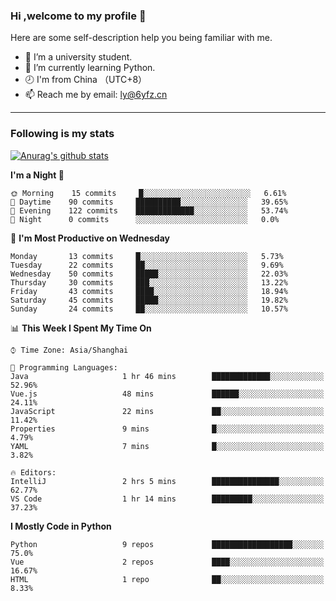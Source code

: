 ### Hi ,welcome to my profile 👋
Here are some self-description help you being familiar with me.
<!--
**liuyunfz/liuyunfz** is a ✨ _special_ ✨ repository because its `README.md` (this file) appears on your GitHub profile.
- 👯 I’m looking to collaborate on ...
- 🤔 I’m looking for help with ...
Here are some ideas to get you started:
-->
- 🏫 I’m a university student.
- 💪 I’m currently learning Python.
- 🕗 I'm from China （UTC+8）
- 📫 Reach me by email: [ly@6yfz.cn](mailto:ly@6yfz.cn)
  
---
### Following is my stats
  
[![Anurag's github stats](https://github-readme-stats.vercel.app/api?username=liuyunfz)](https://github.com/anuraghazra/github-readme-stats)
  
<!--START_SECTION:waka-->
**I'm a Night 🦉** 

```text
🌞 Morning    15 commits     █░░░░░░░░░░░░░░░░░░░░░░░░   6.61% 
🌆 Daytime    90 commits     ██████████░░░░░░░░░░░░░░░   39.65% 
🌃 Evening    122 commits    █████████████░░░░░░░░░░░░   53.74% 
🌙 Night      0 commits      ░░░░░░░░░░░░░░░░░░░░░░░░░   0.0%

```
📅 **I'm Most Productive on Wednesday** 

```text
Monday       13 commits     █░░░░░░░░░░░░░░░░░░░░░░░░   5.73% 
Tuesday      22 commits     ██░░░░░░░░░░░░░░░░░░░░░░░   9.69% 
Wednesday    50 commits     █████░░░░░░░░░░░░░░░░░░░░   22.03% 
Thursday     30 commits     ███░░░░░░░░░░░░░░░░░░░░░░   13.22% 
Friday       43 commits     ████░░░░░░░░░░░░░░░░░░░░░   18.94% 
Saturday     45 commits     █████░░░░░░░░░░░░░░░░░░░░   19.82% 
Sunday       24 commits     ██░░░░░░░░░░░░░░░░░░░░░░░   10.57%

```


📊 **This Week I Spent My Time On** 

```text
⌚︎ Time Zone: Asia/Shanghai

💬 Programming Languages: 
Java                     1 hr 46 mins        █████████████░░░░░░░░░░░░   52.96% 
Vue.js                   48 mins             ██████░░░░░░░░░░░░░░░░░░░   24.11% 
JavaScript               22 mins             ██░░░░░░░░░░░░░░░░░░░░░░░   11.42% 
Properties               9 mins              █░░░░░░░░░░░░░░░░░░░░░░░░   4.79% 
YAML                     7 mins              █░░░░░░░░░░░░░░░░░░░░░░░░   3.82%

🔥 Editors: 
IntelliJ                 2 hrs 5 mins        ███████████████░░░░░░░░░░   62.77% 
VS Code                  1 hr 14 mins        █████████░░░░░░░░░░░░░░░░   37.23%

```

**I Mostly Code in Python** 

```text
Python                   9 repos             ██████████████████░░░░░░░   75.0% 
Vue                      2 repos             ████░░░░░░░░░░░░░░░░░░░░░   16.67% 
HTML                     1 repo              ██░░░░░░░░░░░░░░░░░░░░░░░   8.33%

```



<!--END_SECTION:waka-->
